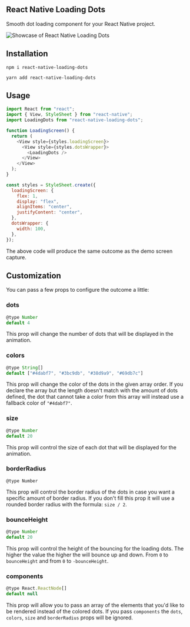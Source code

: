 ## React Native Loading Dots

Smooth dot loading component for your React Native project.

![Showcase of React Native Loading Dots](https://github.com/alexvcasillas/react-native-loading-dots/blob/master/ios-demo.gif?raw=true)

## Installation

```
npm i react-native-loading-dots
```

```
yarn add react-native-loading-dots
```

## Usage

```js
import React from "react";
import { View, StyleSheet } from "react-native";
import LoadingDots from "react-native-loading-dots";

function LoadingScreen() {
  return (
    <View style={styles.loadingScreen}>
      <View style={styles.dotsWrapper}>
        <LoadingDots />
      </View>
    </View>
  );
}

const styles = StyleSheet.create({
  loadingScreen: {
    flex: 1,
    display: "flex",
    alignItems: "center",
    justifyContent: "center",
  },
  dotsWrapper: {
    width: 100,
  },
});
```

The above code will produce the same outcome as the demo screen capture.

## Customization

You can pass a few props to configure the outcome a little:

### dots

```js
@type Number
default 4
```

This prop will change the number of dots that will be displayed in the animation.

### colors

```js
@type String[]
default ["#4dabf7", "#3bc9db", "#38d9a9", "#69db7c"]
```

This prop will change the color of the dots in the given array order. If you declare the array but the length doesn't match with the amount of dots defined, the dot that cannot take a color from this array will instead use a fallback color of `"#4dabf7"`.

### size

```js
@type Number
default 20
```

This prop will control the size of each dot that will be displayed for the animation.

### borderRadius

```
@type Number
```

This prop will control the border radius of the dots in case you want a specific amount of border radius. If you don't fill this prop it will use a rounded border radius with the formula: `size / 2`.

### bounceHeight

```js
@type Number
default 20
```

This prop will control the height of the bouncing for the loading dots. The higher the value the higher the will bounce up and down. From `0` to `bounceHeight` and from `0` to `-bounceHeight`.

### components

```js
@type React.ReactNode[]
default null
```

This prop will allow you to pass an array of the elements that you'd like to be rendered instead of the colored dots. If you pass `components` the `dots`, `colors`, `size` and `borderRadius` props will be ignored.
